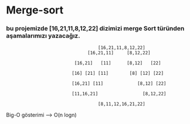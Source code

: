 # Merge-sort
### bu projemizde [16,21,11,8,12,22] dizimizi merge Sort türünden aşamalarımızı yazacağız.

                                       [16,21,11,8,12,22]
                                   [16,21,11]     [8,12,22]
                                   
                              [16,21]   [11]      [8,12]   [22]
                              
                             [16] [21] [11]        [8] [12] [22]
                             
                             [16,21] [11]             [8,12] [22]
                             
                             [11,16,21]                 [8,12,22]
                             
                                       [8,11,12,16,21,22]
                                       
 Big-O gösterimi --> O(n logn)            
